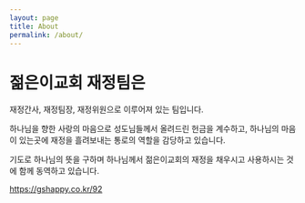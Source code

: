 ```yaml
---
layout: page
title: About
permalink: /about/
---
```


# 젊은이교회 재정팀은

재정간사, 재정팀장, 재정위원으로 이루어져 있는 팀입니다. 

하나님을 향한 사랑의 마음으로 성도님들께서 올려드린 헌금을 계수하고, 하나님의 마음이 있는곳에 재정을 흘려보내는 통로의 역할을 감당하고 있습니다. 

기도로 하나님의 뜻을 구하며 하나님께서 젊은이교회의 재정을 채우시고 사용하시는 것에 함께 동역하고 있습니다.

https://gshappy.co.kr/92
